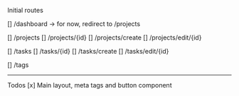 Initial routes

[] /dashboard -> for now, redirect to /projects

[] /projects
[] /projects/{id}
[] /projects/create
[] /projects/edit/{id}

[] /tasks
[] /tasks/{id}
[] /tasks/create
[] /tasks/edit/{id}

[] /tags

---

Todos
[x] Main layout, meta tags and button component
